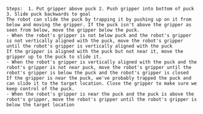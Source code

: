 
    Steps:  1. Put gripper above puck 2. Push gripper into bottom of puck  3. Slide puck backwards to goal
    The robot can slide the puck by trapping it by pushing up on it from below and moving the gripper. If the puck isn't above the gripper as seen from below, move the gripper below the puck.
    - When the robot's gripper is not below puck and the robot's gripper is not vertically aligned with the puck, move the robot's gripper until the robot's gripper is vertically aligned with the puck
    If the gripper is aligned with the puck but not near it, move the gripper up to the puck to slide it.
    - When the robot's gripper is vertically aligned with the puck and the robot's gripper is not near puck, move the robot's gripper until the robot's gripper is below the puck and the robot's gripper is closed
    If the gripper is near the puck, we've probably trapped the puck and can slide it to the target location. Close the gripper to make sure we keep control of the puck.
    - When the robot's gripper is near the puck and the puck is above the robot's gripper, move the robot's gripper until the robot's gripper is below the target location
